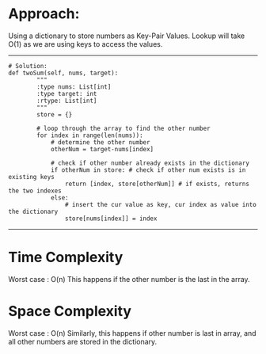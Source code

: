 # Approach:
Using a dictionary to store numbers as Key-Pair Values. Lookup will take O(1) as we are using keys to access the values.

---
```
# Solution:
def twoSum(self, nums, target):
        """
        :type nums: List[int]
        :type target: int
        :rtype: List[int]
        """
        store = {}

        # loop through the array to find the other number
        for index in range(len(nums)):
            # determine the other number 
            otherNum = target-nums[index]

            # check if other number already exists in the dictionary
            if otherNum in store: # check if other num exists is in existing keys
                return [index, store[otherNum]] # if exists, returns the two indexes 
            else:
                # insert the cur value as key, cur index as value into the dictionary
                store[nums[index]] = index
```
---

# Time Complexity
Worst case : O(n) 
This happens if the other number is the last in the array.

# Space Complexity
Worst case : O(n)
Similarly, this happens if other number is last in array, and all other numbers are stored in the dictionary. 
